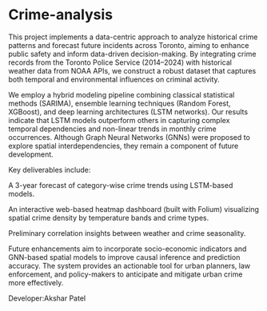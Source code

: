# Crime-analysis

This project implements a data-centric approach to analyze historical crime patterns and forecast future incidents across Toronto, aiming to enhance public safety and inform data-driven decision-making. By integrating crime records from the Toronto Police Service (2014–2024) with historical weather data from NOAA APIs, we construct a robust dataset that captures both temporal and environmental influences on criminal activity.

We employ a hybrid modeling pipeline combining classical statistical methods (SARIMA), ensemble learning techniques (Random Forest, XGBoost), and deep learning architectures (LSTM networks). Our results indicate that LSTM models outperform others in capturing complex temporal dependencies and non-linear trends in monthly crime occurrences. Although Graph Neural Networks (GNNs) were proposed to explore spatial interdependencies, they remain a component of future development.

Key deliverables include:

A 3-year forecast of category-wise crime trends using LSTM-based models.

An interactive web-based heatmap dashboard (built with Folium) visualizing spatial crime density by temperature bands and crime types.

Preliminary correlation insights between weather and crime seasonality.

Future enhancements aim to incorporate socio-economic indicators and GNN-based spatial models to improve causal inference and prediction accuracy. The system provides an actionable tool for urban planners, law enforcement, and policy-makers to anticipate and mitigate urban crime more effectively.

Developer:Akshar Patel
